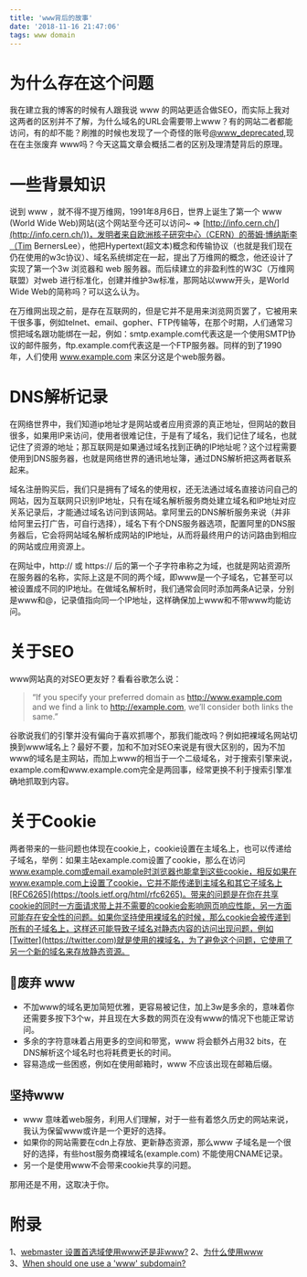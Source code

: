 ```yaml
---
title: 'www背后的故事'
date: '2018-11-16 21:47:06'
tags: www domain
---
```


# 为什么存在这个问题

我在建立我的博客的时候有人跟我说 www 的网站更适合做SEO，而实际上我对这两者的区别并不了解，为什么域名的URL会需要带上www？有的网站二者都能访问，有的却不能？刷推的时候也发现了一个奇怪的账号[@www_deprecated](https://twitter.com/www_deprecated),现在在主张废弃 www吗？今天这篇文章会概括二者的区别及理清楚背后的原理。

# 一些背景知识

说到 www ，就不得不提万维网，1991年8月6日，世界上诞生了第一个 www (World Wide Web)网站(这个网站至今还可以访问~ => [http://info.cern.ch/](http://info.cern.ch/))，发明者来自欧洲核子研究中心（CERN）的蒂姆·博纳斯李（Tim BernersLee），他把Hypertext(超文本)概念和传输协议（也就是我们现在仍在使用的w3c协议）、域名系统绑定在一起，提出了万维网的概念，他还设计了实现了第一个3w 浏览器和 web 服务器。而后续建立的非盈利性的W3C（万维网联盟）对web 进行标准化，创建并维护3w标准，那网站以www开头，是World Wide Web的简称吗？可以这么认为。

在万维网出现之前，是存在互联网的，但是它并不是用来浏览网页罢了，它被用来干很多事，例如telnet、email、gopher、FTP传输等，在那个时期，人们通常习惯把域名跟功能绑在一起，例如：smtp.example.com代表这是一个使用SMTP协议的邮件服务，ftp.example.com代表这是一个FTP服务器。同样的到了1990年，人们使用 www.example.com 来区分这是个web服务器。


# DNS解析记录

在网络世界中，我们知道ip地址才是网站或者应用资源的真正地址，但网站的数目很多，如果用IP来访问，使用者很难记住，于是有了域名，我们记住了域名，也就记住了资源的地址；那互联网是如果通过域名找到正确的IP地址呢？这个过程需要使用到DNS服务器，也就是网络世界的通讯地址簿，通过DNS解析把这两者联系起来。 

域名注册购买后，我们只是拥有了域名的使用权，还无法通过域名直接访问自己的网站，因为互联网只识别IP地址，只有在域名解析服务商处建立域名和IP地址对应关系记录后，才能通过域名访问到该网站。拿阿里云的DNS解析服务来说（并非给阿里云打广告，可自行选择），域名下有个DNS服务器选项，配置阿里的DNS服务器后，它会将网站域名解析成网站的IP地址，从而将最终用户的访问路由到相应的网站或应用资源上。  

在网址中，http:// 或 https:// 后的第一个子字符串称之为域，也就是网站资源所在服务器的名称，实际上这是不同的两个域，即www是一个子域名，它甚至可以被设置成不同的IP地址。在做域名解析时，我们通常会同时添加两条A记录，分别是www和@，记录值指向同一个IP地址，这样确保加上www和不带www均能访问。

# 关于SEO

www网站真的对SEO更友好？看看谷歌怎么说：
> “If you specify your preferred domain as http://www.example.com and we find a link to http://example.com, we’ll consider both links the same.”  

谷歌说我们的引擎并没有偏向于喜欢抓哪个，那我们能改吗？例如把裸域名网站切换到www域名上？最好不要，加和不加对SEO来说是有很大区别的，因为不加www的域名是主网站，而加上www的相当于一个二级域名，对于搜索引擎来说，example.com和www.example.com完全是两回事，经常更换不利于搜索引擎准确地抓取到内容。


# 关于Cookie

两者带来的一些问题也体现在cookie上，cookie设置在主域名上，也可以传递给子域名，举例：如果主站example.com设置了cookie，那么在访问 www.example.com或email.example时浏览器也能拿到这些cookie，相反如果在www.example.com上设置了cookie，它并不能传递到主域名和其它子域名上[RFC6265](https://tools.ietf.org/html/rfc6265)。带来的问题是在你在共享cookie的同时一方面请求带上并不需要的cookie会影响网页响应性能，另一方面可能存在安全性的问题。如果你坚持使用裸域名的时候，那么cookie会被传递到所有的子域名上，这样还可能导致子域名对静态内容的访问出现问题，例如[Twitter](https://twitter.com)就是使用的裸域名，为了避免这个问题，它使用了另一个新的域名来存放静态资源。

## 废弃 www

 - 不加www的域名更加简短优雅，更容易被记住，加上3w是多余的，意味着你还需要多按下3个w，并且现在大多数的网页在没有www的情况下也能正常访问。  
 - 多余的字符意味着占用更多的空间和带宽，www 将会额外占用32 bits，在DNS解析这个域名时也将耗费更长的时间。  
 - 容易造成一些困惑，例如在使用邮箱时，www 不应该出现在邮箱后缀。  

## 坚持www

- www 意味着web服务，利用人们理解，对于一些有着悠久历史的网站来说，我认为保留www或许是一个更好的选择。
- 如果你的网站需要在cdn上存放、更新静态资源，那么www 子域名是一个很好的选择，有些host服务商裸域名(example.com) 不能使用CNAME记录。  
- 另一个是使用www不会带来cookie共享的问题。  

那用还是不用，这取决于你。


# 附录
1、[webmaster 设置首选域使用www还是非www?](https://support.google.com/webmasters/answer/44231?hl=zh-Hans)
2、[为什么使用www](https://www.yes-www.org/why-use-www/)  
3、[When should one use a 'www' subdomain?](https://stackoverflow.com/questions/486621/when-should-one-use-a-www-subdomain)